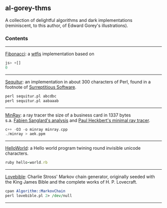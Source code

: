 ## al-gorey-thms

A collection of delightful algorithms and dark implementations  
(reminiscent, to this author, of Edward Gorey's illustrations).



### Contents

---

[Fibonacci](https://en.wikipedia.org/wiki/Fibonacci_sequence): a 
[wtfjs](http://wtfjs.com/2013/02/12/obfuscated-fibonacci) implementation based on 
```javascript
js> +[] 
0
```

---

[Sequitur](http://arxiv.org/pdf/cs.AI/9709102.pdf): an implementation in about 300 characters 
of Perl, found in a footnote of 
[Surreptitious Software](http://books.google.de/books?id=mig-bH3u0Z0C&printsec=frontcover&dq=isbn:0132702037).
```perl
perl sequitur.pl abcdbc  
perl sequitur.pl aabaaab
```

---

[MinRay](http://www.cs.utah.edu/~aek/code/card.cpp): a ray tracer the size of a business card in 1337 bytes  
s.a. [Fabien Sanglard's analysis](http://fabiensanglard.net/rayTracing_back_of_business_card/index.php)
and [Paul Heckbert's minimal ray tracer](https://www.cs.cmu.edu/~ph/).
```cpp
c++ -O3 -o minray minray.cpp  
./minray > aek.ppm
```

---
[HelloWorld](http://www.sandraandwoo.com/2015/12/24/0747-melodys-guide-to-programming-languages/): a Hello world program twining round invisible unicode characters.
```rb
ruby hello-world.rb
```

---
[Lovebible](http://www.antipope.org/charlie/blog-static/2013/12/lovebiblepl.html): Charlie Stross' Markov chain generator, originally seeded with the King James Bible and the complete works of H. P. Lovecraft.
```perl
cpan Algorithm::MarkovChain
perl lovebible.pl 2> /dev/null
```
---
